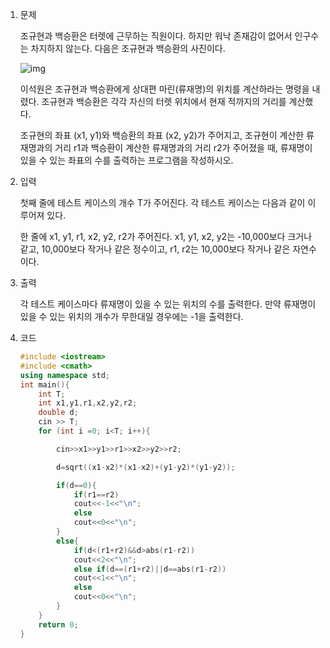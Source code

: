 1. 문제

   조규현과 백승환은 터렛에 근무하는 직원이다. 하지만 워낙 존재감이 없어서 인구수는 차지하지 않는다. 다음은 조규현과 백승환의 사진이다.

   ![img](https://www.acmicpc.net/upload/201003/dfcmhrjj_142c3w76qg8_b.jpg)

   이석원은 조규현과 백승환에게 상대편 마린(류재명)의 위치를 계산하라는 명령을 내렸다. 조규현과 백승환은 각각 자신의 터렛 위치에서 현재 적까지의 거리를 계산했다.

   조규현의 좌표 (x1, y1)와 백승환의 좌표 (x2, y2)가 주어지고, 조규현이 계산한 류재명과의 거리 r1과 백승환이 계산한 류재명과의 거리 r2가 주어졌을 때, 류재명이 있을 수 있는 좌표의 수를 출력하는 프로그램을 작성하시오.

2. 입력

   첫째 줄에 테스트 케이스의 개수 T가 주어진다. 각 테스트 케이스는 다음과 같이 이루어져 있다.

   한 줄에 x1, y1, r1, x2, y2, r2가 주어진다. x1, y1, x2, y2는 -10,000보다 크거나 같고, 10,000보다 작거나 같은 정수이고, r1, r2는 10,000보다 작거나 같은 자연수이다.

3. 출력

   각 테스트 케이스마다 류재명이 있을 수 있는 위치의 수를 출력한다. 만약 류재명이 있을 수 있는 위치의 개수가 무한대일 경우에는 -1을 출력한다.

4. 코드

   ```c++
   #include <iostream>
   #include <cmath>
   using namespace std;
   int main(){
       int T;
       int x1,y1,r1,x2,y2,r2;
       double d;
       cin >> T;
       for (int i =0; i<T; i++){
   
           cin>>x1>>y1>>r1>>x2>>y2>>r2;
   
           d=sqrt((x1-x2)*(x1-x2)+(y1-y2)*(y1-y2));
   
           if(d==0){
               if(r1==r2)
               cout<<-1<<"\n";
               else
               cout<<0<<"\n";
           }
           else{
               if(d<(r1+r2)&&d>abs(r1-r2))
               cout<<2<<"\n";
               else if(d==(r1+r2)||d==abs(r1-r2))
               cout<<1<<"\n";
               else
               cout<<0<<"\n";
           }
       }
       return 0;
   }
   ```

   